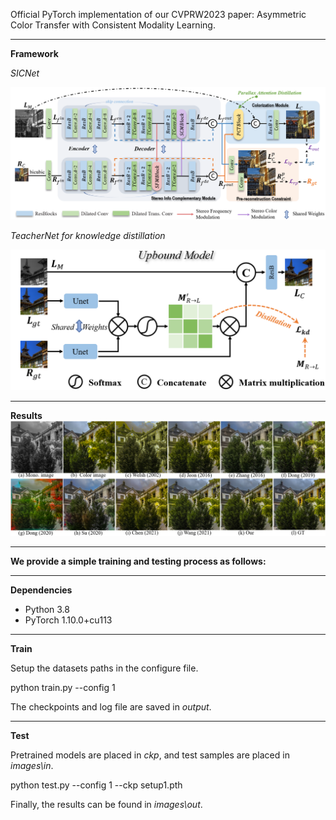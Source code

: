 Official PyTorch implementation of our CVPRW2023 paper: Asymmetric Color Transfer with Consistent Modality Learning.

-------------------------------------------------
**Framework**

*SICNet*

<img src="https://github.com/keviner1/imgs/blob/main/SICNet.png?raw=true" width="600px">

*TeacherNet for knowledge distillation*

<img src="https://github.com/keviner1/imgs/blob/main/SICNet-teacher.png?raw=true" width="600px">

-------------------------------------------------
**Results**
![show](https://github.com/keviner1/imgs/blob/main/SICNet-comp.png?raw=true)

-------------------------------------------------
**We provide a simple training and testing process as follows:**

-------------------------------------------------
**Dependencies**
* Python 3.8
* PyTorch 1.10.0+cu113

-------------------------------------------------
**Train**

Setup the datasets paths in the configure file.

python train.py --config 1

The checkpoints and log file are saved in *output*.

-------------------------------------------------
**Test**

Pretrained models are placed in *ckp*, and test samples are placed in *images\in*.

python test.py --config 1 --ckp setup1.pth

Finally, the results can be found in *images\out*.



